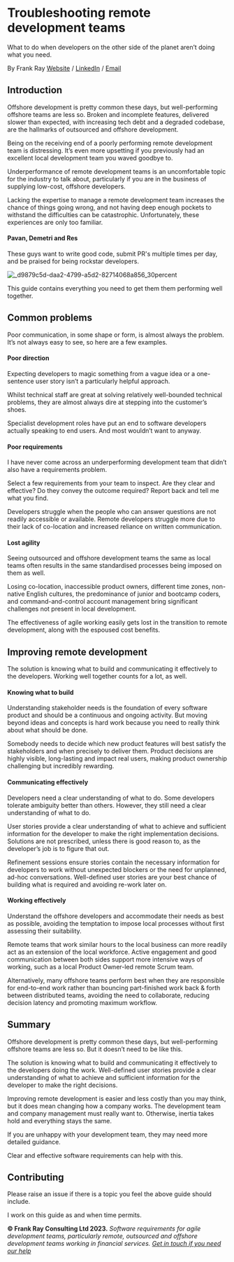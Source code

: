 # Troubleshooting remote development teams

What to do when developers on the other side of the planet aren’t doing what you need.

By Frank Ray [Website](https://frankray.net/start-here/) / [LinkedIn](https://www.linkedin.com/in/frankray/) / [Email](mailto:info@frankray.net)

## Introduction

Offshore development is pretty common these days, but well-performing offshore teams are less so. Broken and incomplete features, delivered slower than expected, with increasing tech debt and a degraded codebase, are the hallmarks of outsourced and offshore development.

Being on the receiving end of a poorly performing remote development team is distressing. It’s even more upsetting if you previously had an excellent local development team you waved goodbye to.

Underperformance of remote development teams is an uncomfortable topic for the industry to talk about, particularly if you are in the business of supplying low-cost, offshore developers.

Lacking the expertise to manage a remote development team increases the chance of things going wrong, and not having deep enough pockets to withstand the difficulties can be catastrophic. Unfortunately, these experiences are only too familiar.

#### Pavan, Demetri and Res

These guys want to write good code, submit PR's multiple times per day, and be praised for being rockstar developers.

![_d9879c5d-daa2-4799-a5d2-82714068a856_30percent](https://github.com/FrankRay78/troubleshooting-remote-development-teams/assets/52075808/aec45c9b-64ba-4e9c-9852-e3cc8de8fb2e)

This guide contains everything you need to get them them performing well together.

## Common problems

Poor communication, in some shape or form, is almost always the problem. It’s not always easy to see, so here are a few examples.

#### Poor direction

Expecting developers to magic something from a vague idea or a one-sentence user story isn’t a particularly helpful approach.

Whilst technical staff are great at solving relatively well-bounded technical problems, they are almost always dire at stepping into the customer’s shoes.

Specialist development roles have put an end to software developers actually speaking to end users. And most wouldn’t want to anyway.

#### Poor requirements

I have never come across an underperforming development team that didn’t also have a requirements problem.

Select a few requirements from your team to inspect. Are they clear and effective? Do they convey the outcome required? Report back and tell me what you find.

Developers struggle when the people who can answer questions are not readily accessible or available. Remote developers struggle more due to their lack of co-location and increased reliance on written communication.

#### Lost agility

Seeing outsourced and offshore development teams the same as local teams often results in the same standardised processes being imposed on them as well.

Losing co-location, inaccessible product owners, different time zones, non-native English cultures, the predominance of junior and bootcamp coders, and command-and-control account management bring significant challenges not present in local development.

The effectiveness of agile working easily gets lost in the transition to remote development, along with the espoused cost benefits.

## Improving remote development

The solution is knowing what to build and communicating it effectively to the developers. Working well together counts for a lot, as well.

#### Knowing what to build

Understanding stakeholder needs is the foundation of every software product and should be a continuous and ongoing activity. But moving beyond ideas and concepts is hard work because you need to really think about what should be done. 

Somebody needs to decide which new product features will best satisfy the stakeholders and when precisely to deliver them. Product decisions are highly visible, long-lasting and impact real users, making product ownership challenging but incredibly rewarding.

#### Communicating effectively

Developers need a clear understanding of what to do. Some developers tolerate ambiguity better than others. However, they still need a clear understanding of what to do.

User stories provide a clear understanding of what to achieve and sufficient information for the developer to make the right implementation decisions. Solutions are not prescribed, unless there is good reason to, as the developer’s job is to figure that out.

Refinement sessions ensure stories contain the necessary information for developers to work without unexpected blockers or the need for unplanned, ad-hoc conversations. Well-defined user stories are your best chance of building what is required and avoiding re-work later on.

#### Working effectively

Understand the offshore developers and accommodate their needs as best as possible, avoiding the temptation to impose local processes without first assessing their suitability.

Remote teams that work similar hours to the local business can more readily act as an extension of the local workforce. Active engagement and good communication between both sides support more intensive ways of working, such as a local Product Owner-led remote Scrum team.

Alternatively, many offshore teams perform best when they are responsible for end-to-end work rather than bouncing part-finished work back & forth between distributed teams, avoiding the need to collaborate, reducing decision latency and promoting maximum workflow.

## Summary

Offshore development is pretty common these days, but well-performing offshore teams are less so. But it doesn’t need to be like this.

The solution is knowing what to build and communicating it effectively to the developers doing the work. Well-defined user stories provide a clear understanding of what to achieve and sufficient information for the developer to make the right decisions. 

Improving remote development is easier and less costly than you may think, but it does mean changing how a company works. The development team and company management must really want to. Otherwise, inertia takes hold and everything stays the same.

If you are unhappy with your development team, they may need more detailed guidance.

Clear and effective software requirements can help with this.

## Contributing

Please raise an issue if there is a topic you feel the above guide should include. 

I work on this guide as and when time permits. 

**© Frank Ray Consulting Ltd 2023.** *Software requirements for agile development teams, particularly remote, outsourced and offshore development teams working in financial services. [Get in touch if you need our help](https://frankray.net)*

